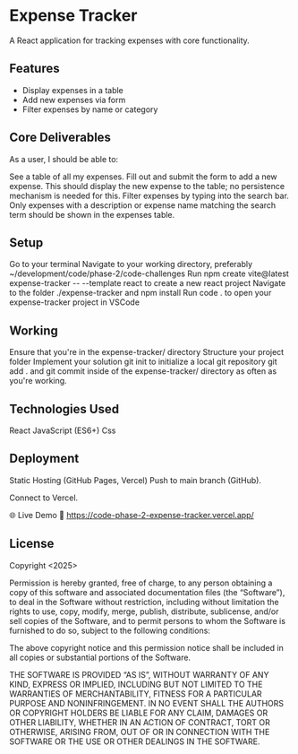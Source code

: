 # Expense Tracker

A React application for tracking expenses with core functionality.

## Features
- Display expenses in a table
- Add new expenses via form
- Filter expenses by name or category

## Core Deliverables
As a user, I should be able to:

See a table of all my expenses.
Fill out and submit the form to add a new expense. This should display the new expense to the table; no persistence mechanism is needed for this.
Filter expenses by typing into the search bar. Only expenses with a description or expense name matching the search term should be shown in the expenses table.

## Setup
Go to your terminal
Navigate to your working directory, preferably ~/development/code/phase-2/code-challenges
Run  npm create vite@latest expense-tracker -- --template react to create a new react project
Navigate to the folder ./expense-tracker and npm install
Run code . to open your expense-tracker project in VSCode

## Working 
Ensure that you're in the  expense-tracker/  directory
Structure your project folder
Implement your solution 
git init to initialize a local git repository
git add .  and  git commit  inside of the  expense-tracker/ directory as often as you're working.

## Technologies Used
React
JavaScript (ES6+)
Css

## Deployment
Static Hosting (GitHub Pages, Vercel)
Push to main branch (GitHub).

Connect to Vercel.

🌐 Live Demo
🔗  https://code-phase-2-expense-tracker.vercel.app/

## License

Copyright <2025> <KELLY BRIAN NJOGU MURIMI>

Permission is hereby granted, free of charge, to any person obtaining a copy of this software and associated documentation files (the “Software”), to deal in the Software without restriction, including without limitation the rights to use, copy, modify, merge, publish, distribute, sublicense, and/or sell copies of the Software, and to permit persons to whom the Software is furnished to do so, subject to the following conditions:

The above copyright notice and this permission notice shall be included in all copies or substantial portions of the Software.

THE SOFTWARE IS PROVIDED “AS IS”, WITHOUT WARRANTY OF ANY KIND, EXPRESS OR IMPLIED, INCLUDING BUT NOT LIMITED TO THE WARRANTIES OF MERCHANTABILITY, FITNESS FOR A PARTICULAR PURPOSE AND NONINFRINGEMENT. IN NO EVENT SHALL THE AUTHORS OR COPYRIGHT HOLDERS BE LIABLE FOR ANY CLAIM, DAMAGES OR OTHER LIABILITY, WHETHER IN AN ACTION OF CONTRACT, TORT OR OTHERWISE, ARISING FROM, OUT OF OR IN CONNECTION WITH THE SOFTWARE OR THE USE OR OTHER DEALINGS IN THE SOFTWARE.

